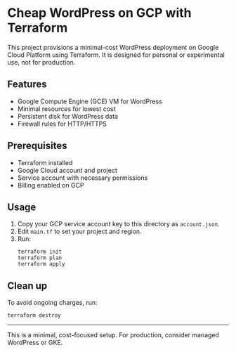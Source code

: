 # Cheap WordPress on GCP with Terraform

This project provisions a minimal-cost WordPress deployment on Google Cloud Platform using Terraform. It is designed for personal or experimental use, not for production.

## Features
- Google Compute Engine (GCE) VM for WordPress
- Minimal resources for lowest cost
- Persistent disk for WordPress data
- Firewall rules for HTTP/HTTPS

## Prerequisites
- Terraform installed
- Google Cloud account and project
- Service account with necessary permissions
- Billing enabled on GCP

## Usage
1. Copy your GCP service account key to this directory as `account.json`.
2. Edit `main.tf` to set your project and region.
3. Run:
   ```pwsh
   terraform init
   terraform plan
   terraform apply
   ```

## Clean up
To avoid ongoing charges, run:
```pwsh
terraform destroy
```

---
This is a minimal, cost-focused setup. For production, consider managed WordPress or GKE.
